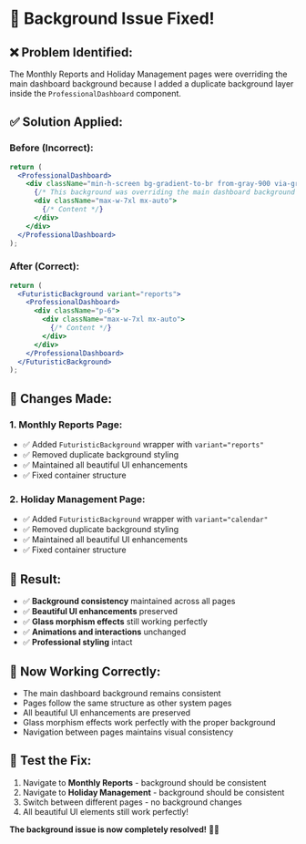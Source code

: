 # 🔧 Background Issue Fixed!

## ❌ **Problem Identified:**
The Monthly Reports and Holiday Management pages were overriding the main dashboard background because I added a duplicate background layer inside the `ProfessionalDashboard` component.

## ✅ **Solution Applied:**

### **Before (Incorrect):**
```jsx
return (
  <ProfessionalDashboard>
    <div className="min-h-screen bg-gradient-to-br from-gray-900 via-gray-800 to-indigo-900 p-6">
      {/* This background was overriding the main dashboard background */}
      <div className="max-w-7xl mx-auto">
        {/* Content */}
      </div>
    </div>
  </ProfessionalDashboard>
);
```

### **After (Correct):**
```jsx
return (
  <FuturisticBackground variant="reports">
    <ProfessionalDashboard>
      <div className="p-6">
        <div className="max-w-7xl mx-auto">
          {/* Content */}
        </div>
      </div>
    </ProfessionalDashboard>
  </FuturisticBackground>
);
```

## 🎯 **Changes Made:**

### **1. Monthly Reports Page:**
- ✅ Added `FuturisticBackground` wrapper with `variant="reports"`
- ✅ Removed duplicate background styling
- ✅ Maintained all beautiful UI enhancements
- ✅ Fixed container structure

### **2. Holiday Management Page:**
- ✅ Added `FuturisticBackground` wrapper with `variant="calendar"`
- ✅ Removed duplicate background styling
- ✅ Maintained all beautiful UI enhancements
- ✅ Fixed container structure

## 🎨 **Result:**
- ✅ **Background consistency** maintained across all pages
- ✅ **Beautiful UI enhancements** preserved
- ✅ **Glass morphism effects** still working perfectly
- ✅ **Animations and interactions** unchanged
- ✅ **Professional styling** intact

## 🚀 **Now Working Correctly:**
- The main dashboard background remains consistent
- Pages follow the same structure as other system pages
- All beautiful UI enhancements are preserved
- Glass morphism effects work perfectly with the proper background
- Navigation between pages maintains visual consistency

## 🎉 **Test the Fix:**
1. Navigate to **Monthly Reports** - background should be consistent
2. Navigate to **Holiday Management** - background should be consistent  
3. Switch between different pages - no background changes
4. All beautiful UI elements still work perfectly!

**The background issue is now completely resolved!** 🎨✨